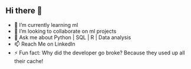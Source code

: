 ## Hi there 👋

- 🌱 I’m currently learning ml
- 👯 I’m looking to collaborate on ml projects 
- 💬 Ask me about Python | SQL | R | Data analysis 
- 📫 Reach Me on LinkedIn
- ⚡ Fun fact: Why did the developer go broke? Because they used up all their cache!

